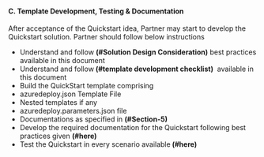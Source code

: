 <h4><b> C. Template Development,  Testing &amp; Documentation</b></h4>
<p>After  acceptance of the Quickstart idea, Partner may start to develop the Quickstart  solution. Partner should follow below instructions</p>
<ul>
  <li>Understand and follow <strong>(#Solution Design Consideration)</strong> best practices available in this document</li>
  <li>Understand and follow<strong> (#template development checklist)</strong> &nbsp;available  in this document </li>
  <li>Build the QuickStart template  comprising</li>

  <li>azuredeploy.json  Template File</li>
  <li>Nested  templates if any</li>
  <li>azuredeploy.parameters.json  file</li>
  <li>Documentations as specified in <strong>(#Section-5)</strong> </li>

  <li>Develop the required  documentation for the Quickstart following best practices given <strong>(#here)</strong> </li>
  <li>Test the Quickstart in every  scenario available<strong> (#here) </strong></li>
</ul>

